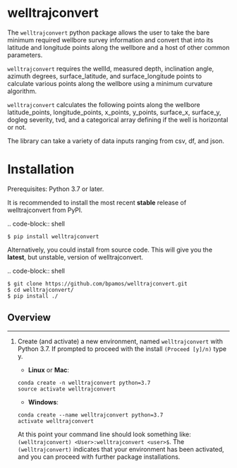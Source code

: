 # welltrajconvert

The `welltrajconvert` python package allows the user to take the bare minimum required wellbore survey information and convert that into its latitude and longitude points along the wellbore and a host of other common parameters.

`welltrajconvert` requires the wellId, measured depth, inclination angle, azimuth degrees, surface_latitude, and surface_longitude points to calculate various points along the wellbore using a minimum curvature algorithm.

`welltrajconvert` calculates the following points along the wellbore latitude_points, longitude_points, x_points, y_points, surface_x, surface_y, dogleg severity, tvd, and a categorical array defining if the well is horizontal or not.


The library can take a variety of data inputs ranging from csv, df, and json.



# Installation

Prerequisites: Python 3.7 or later.

It is recommended to install the most recent **stable** release of welltrajconvert from PyPI.

.. code-block:: shell

    $ pip install welltrajconvert


Alternatively, you could install from source code. This will give you the **latest**, but unstable, version of welltrajconvert.

.. code-block:: shell

    $ git clone https://github.com/bpamos/welltrajconvert.git
    $ cd welltrajconvert/
    $ pip install ./
	
## Overview


---


1. Create (and activate) a new environment, named `welltrajconvert` with Python 3.7. If prompted to proceed with the install `(Proceed [y]/n)` type y.

	- __Linux__ or __Mac__: 
	```
	conda create -n welltrajconvert python=3.7
	source activate welltrajconvert
	```
	- __Windows__: 
	```
	conda create --name welltrajconvert python=3.7
	activate welltrajconvert
	```
	
	At this point your command line should look something like: `(welltrajconvert) <User>:welltrajconvert <user>$`. The `(welltrajconvert)` indicates that your environment has been activated, and you can proceed with further package installations.
